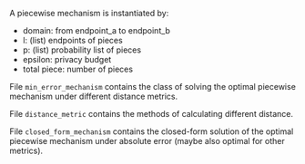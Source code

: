 A piecewise mechanism is instantiated by:
* domain: from endpoint_a to endpoint_b
* l: (list) endpoints of pieces
* p: (list) probability list of pieces
* epsilon: privacy budget
* total piece: number of pieces

File `min_error_mechanism` contains the class of solving the optimal piecewise mechanism under different distance metrics.

File `distance_metric` contains the methods of calculating different distance.

File `closed_form_mechanism` contains the closed-form solution of the optimal piecewise mechanism under absolute error (maybe also optimal for other metrics).
